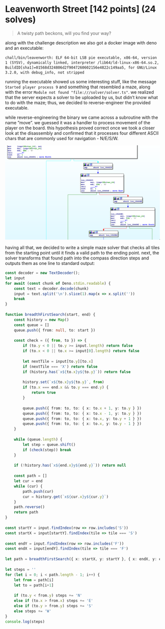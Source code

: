 # Leavenworth Street [142 points] (24 solves)

> A twisty path beckons, will you find your way?

along with the challenge description we also got a docker image with deno and an executable:
```
chall/bin/leavenworth: ELF 64-bit LSB pie executable, x86-64, version 1 (SYSV), dynamically linked, interpreter /lib64/ld-linux-x86-64.so.2, BuildID[sha1]=01568d324806d2f9047260602156e4822c149aa5, for GNU/Linux 3.2.0, with debug_info, not stripped
```

running the executable showed us some interesting stuff, like the message `Started player process 9` and something that resembled a maze, along with the error `Module not found "file:///solver/solver.ts"`. we realized that the server expects a solver to be uploaded by us, but didn’t know what to do with the maze; thus, we decided to reverse-engineer the provided executable.

while reverse-engineering the binary we came across a subroutine with the name ”move”. we guessed it was a handler to process movement of the player on the board. this hypothesis proved correct once we took a closer look at the disassembly and confirmed that it processes four different ASCII chars that are commonly used for navigation - N/E/S/W.

![output from ida, showing a flow chart with strings for cardinal directions](ida.png)

having all that, we decided to write a simple maze solver that checks all tiles from the starting point until it finds a valid path to the ending point. next, the solver transforms that found path into the compass direction steps and outputs them as one line to standard output:

```typescript
const decoder = new TextDecoder();
let input
for await (const chunk of Deno.stdin.readable) {
    const text = decoder.decode(chunk)
    input = text.split('\n').slice(1).map(x => x.split(''))
    break
}

function breadthFirstSearch(start, end) {
    const history = new Map()
    const queue = []
    queue.push({ from: null, to: start })

    const check = ({ from, to }) => {
        if (to.y < 0 || to.y >= input.length) return false
        if (to.x < 0 || to.x >= input[0].length) return false

        let nextTile = input[to.y][to.x]
        if (nextTile === 'X') return false
        if (history.has(`x${to.x}y${to.y}`)) return false

        history.set(`x${to.x}y${to.y}`, from)
        if (to.x === end.x && to.y === end.y) {
            return true
        }

        queue.push({ from: to, to: { x: to.x + 1, y: to.y } })
        queue.push({ from: to, to: { x: to.x - 1, y: to.y } })
        queue.push({ from: to, to: { x: to.x, y: to.y + 1 } })
        queue.push({ from: to, to: { x: to.x, y: to.y - 1 } })
    }

    while (queue.length) {
        let step = queue.shift()
        if (check(step)) break
    }

    if (!history.has(`x${end.x}y${end.y}`)) return null

    const path = []
    let cur = end
    while (cur) {
        path.push(cur)
        cur = history.get(`x${cur.x}y${cur.y}`)
    }
    path.reverse()
    return path
}

const startY = input.findIndex(row => row.includes('S'))
const startX = input[startY].findIndex(tile => tile === 'S')

const endY = input.findIndex(row => row.includes('F'))
const endX = input[endY].findIndex(tile => tile === 'F')

let path = breadthFirstSearch({ x: startX, y: startY }, { x: endX, y: endY })

let steps = ''
for (let i = 0; i < path.length - 1; i++) {
    let from = path[i]
    let to = path[i+1]

    if (to.y < from.y) steps += 'N'
    else if (to.x > from.x) steps += 'E'
    else if (to.y > from.y) steps += 'S'
    else steps += 'W'
}
console.log(steps)
```
